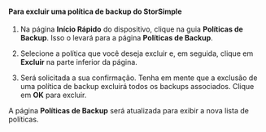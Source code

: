 
<!--author=SharS last changed: 9/15/15-->

#### Para excluir uma política de backup do StorSimple

1. Na página **Início Rápido** do dispositivo, clique na guia **Políticas de Backup**. Isso o levará para a página **Políticas de Backup**.

2. Selecione a política que você deseja excluir e, em seguida, clique em **Excluir** na parte inferior da página.

3. Será solicitada a sua confirmação. Tenha em mente que a exclusão de uma política de backup excluirá todos os backups associados. Clique em **OK** para excluir.

A página **Políticas de Backup** será atualizada para exibir a nova lista de políticas.
 

<!---HONumber=Sept15_HO3-->